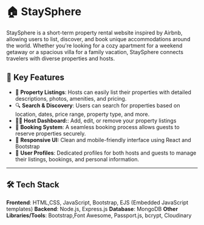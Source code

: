 # 🏠 StaySphere
StaySphere is a short-term property rental website inspired by Airbnb, allowing users to list, discover, and book unique accommodations around the world. Whether you're looking for a cozy apartment for a weekend getaway or a spacious villa for a family vacation, StaySphere connects travelers with diverse properties and hosts.


## 🚀 Key Features

- 🏡  **Property Listings**: Hosts can easily list their properties with detailed descriptions, photos, amenities, and pricing.
- 🔍  **Search & Discovery**: Users can search for properties based on location, dates, price range, property type, and more.
- 🧑‍💼 **Host Dashboard:**: Add, edit, or remove your property listings
- 💼 **Booking System**: A seamless booking process allows guests to reserve properties securely.
- 📱 **Responsive UI:** Clean and mobile-friendly interface using React and Bootstrap
- 👤 **User Profiles**: Dedicated profiles for both hosts and guests to manage their listings, bookings, and personal information.

---

## 🛠️ Tech Stack

**Frontend**: HTML,CSS, JavaScript, Bootstrap, EJS (Embedded JavaScript templates)
**Backend**: Node.js, Express.js
**Database**: MongoDB
**Other Libraries/Tools**: Bootstrap,Font Awesome, Passport.js, bcrypt, Cloudinary



